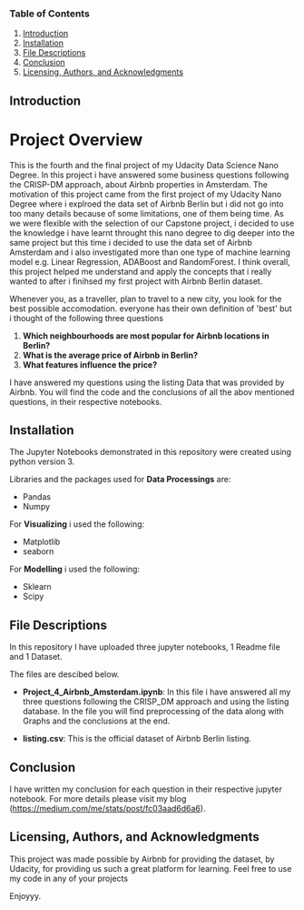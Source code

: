 ### Table of Contents

1. [Introduction](#introduction)
2. [Installation](#installation)
3. [File Descriptions](#descriptions)
4. [Conclusion](#conclusion)
5. [Licensing, Authors, and Acknowledgments](#licensing)

## Introduction<a name="introduction"></a>
# Project Overview
This is the fourth and the final project  of my Udacity Data Science Nano Degree. In this project i have answered some business questions following the CRISP-DM approach, about Airbnb properties in Amsterdam. The motivation of this project came from the first project of my Udacity Nano Degree where i explroed the data set of Airbnb Berlin but i did not go into too many details because of some limitations, one of them being time. As we were flexible with the selection of our Capstone project, i decided to use the knowledge i have learnt throught this nano degree to dig deeper into the same project but this time i decided to use the data set of Airbnb Amsterdam and i also investigated more than one type of machine learning model e.g. Linear Regression, ADABoost and RandomForest. I think overall, this project helped me understand and apply the concepts that i really wanted to after i finihsed my first project with Airbnb Berlin dataset. 

Whenever you, as a traveller, plan to travel to a new city, you look for the best possible accomodation. everyone has their own definition of 'best' but i thought of the following three questions

1. **Which neighbourhoods are most popular for Airbnb locations in Berlin?**
2. **What is the average price of Airbnb in Berlin?**
3. **What features influence the price?**

I have answered my questions using the listing Data that was provided by Airbnb. You will find the code and the conclusions of all the abov mentioned questions, in their respective notebooks. 



## Installation<a name="installation"></a>

The Jupyter Notebooks demonstrated in this repository were created using python version 3.

Libraries and the packages used for **Data Processings** are:

- Pandas
- Numpy

For **Visualizing** i used the following:

- Matplotlib
- seaborn


For **Modelling** i used the following:

- Sklearn
- Scipy



## File Descriptions<a name="descriptions"></a>

In this repository I have uploaded three jupyter notebooks, 1 Readme file and 1 Dataset.

The files are descibed below.
- **Project_4_Airbnb_Amsterdam.ipynb**: In this file i have answered all my three questions following the CRISP_DM approach and using the listing database. In the file you will find preprocessing of the data along with Graphs and the conclusions at the end.


- **listing.csv**: This is the official dataset of Airbnb Berlin listing.

## Conclusion<a name="conclusion"></a>
I have written my conclusion for each question in their respective jupyter notebook.
For more details please visit my blog (https://medium.com/me/stats/post/fc03aad6d6a6).



## Licensing, Authors, and Acknowledgments<a name="licensing"></a>

This project was made possible by Airbnb for providing the dataset, by Udacity, for providing us such a great platform for learning.
Feel free to use my code in any of your projects

Enjoyyy.
